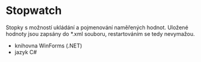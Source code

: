 # Stopwatch

Stopky s možností ukládání a pojmenování naměřených hodnot. Uložené hodnoty jsou zapsány do *.xml souboru, restartováním se tedy nevymažou.

- knihovna WinForms (.NET)
- jazyk C#
